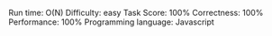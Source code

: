 Run time: O(N)
Difficulty: easy
Task Score: 100%
Correctness: 100%
Performance: 100%
Programming language: Javascript
